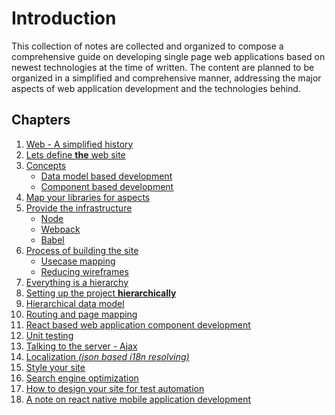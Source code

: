 Introduction
============

This collection of notes are collected and organized to compose a comprehensive guide on developing single page 
web applications based on newest technologies at the time of written. The content are planned to be organized in a 
simplified and comprehensive manner, addressing the major aspects of web application development and the 
technologies behind.

Chapters
--------

1. [Web - A simplified history](./web-a-simplified-history.md)
1. [Lets define **the** web site]()
1. [Concepts]()
    * [Data model based development]()
    * [Component based development]()
1. [Map your libraries for aspects]()
1. [Provide the infrastructure]()
    * [Node]()
    * [Webpack]()
    * [Babel]()
1. [Process of building the site]()
    * [Usecase mapping]()
    * [Reducing wireframes]()
1. [Everything is a hierarchy]()
1. [Setting up the project **hierarchically**]()
1. [Hierarchical data model]()
1. [Routing and page mapping]()
1. [React based web application component development]()
1. [Unit testing]()
1. [Talking to the server - Ajax]()
1. [Localization _(json based i18n resolving)_]()
1. [Style your site]()
1. [Search engine optimization]()
1. [How to design your site for test automation]()
1. [A note on react native mobile application development]()
